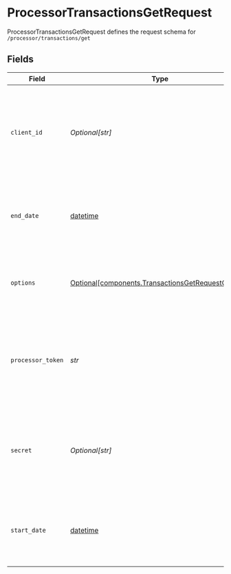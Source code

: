 # ProcessorTransactionsGetRequest

ProcessorTransactionsGetRequest defines the request schema for `/processor/transactions/get`


## Fields

| Field                                                                                                                                            | Type                                                                                                                                             | Required                                                                                                                                         | Description                                                                                                                                      |
| ------------------------------------------------------------------------------------------------------------------------------------------------ | ------------------------------------------------------------------------------------------------------------------------------------------------ | ------------------------------------------------------------------------------------------------------------------------------------------------ | ------------------------------------------------------------------------------------------------------------------------------------------------ |
| `client_id`                                                                                                                                      | *Optional[str]*                                                                                                                                  | :heavy_minus_sign:                                                                                                                               | Your Plaid API `client_id`. The `client_id` is required and may be provided either in the `PLAID-CLIENT-ID` header or as part of a request body. |
| `end_date`                                                                                                                                       | [datetime](https://docs.python.org/3/library/datetime.html#datetime-objects)                                                                     | :heavy_check_mark:                                                                                                                               | The latest date for which data should be returned. Dates should be formatted as YYYY-MM-DD.                                                      |
| `options`                                                                                                                                        | [Optional[components.TransactionsGetRequestOptions]](../../models/shared/transactionsgetrequestoptions.md)                                       | :heavy_minus_sign:                                                                                                                               | An optional object to be used with the request. If specified, `options` must not be `null`.                                                      |
| `processor_token`                                                                                                                                | *str*                                                                                                                                            | :heavy_check_mark:                                                                                                                               | The processor token obtained from the Plaid integration partner. Processor tokens are in the format: `processor-<environment>-<identifier>`      |
| `secret`                                                                                                                                         | *Optional[str]*                                                                                                                                  | :heavy_minus_sign:                                                                                                                               | Your Plaid API `secret`. The `secret` is required and may be provided either in the `PLAID-SECRET` header or as part of a request body.          |
| `start_date`                                                                                                                                     | [datetime](https://docs.python.org/3/library/datetime.html#datetime-objects)                                                                     | :heavy_check_mark:                                                                                                                               | The earliest date for which data should be returned. Dates should be formatted as YYYY-MM-DD.                                                    |